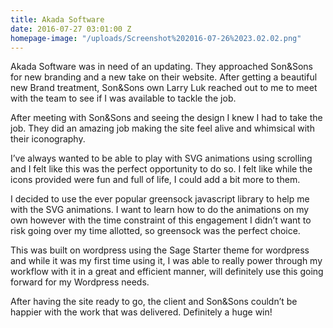 ```yaml
---
title: Akada Software
date: 2016-07-27 03:01:00 Z
homepage-image: "/uploads/Screenshot%202016-07-26%2023.02.02.png"
---
```


Akada Software was in need of an updating. They approached Son&Sons for new branding and a new take on their website. After getting a beautiful new Brand treatment, Son&Sons own Larry Luk reached out to me to meet with the team to see if I was available to tackle the job.

After meeting with Son&Sons and seeing the design I knew I had to take the job. They did an amazing job making the site feel alive and whimsical with their iconography.

I’ve always wanted to be able to play with SVG animations using scrolling and I felt like this was the perfect opportunity to do so. I felt like while the icons provided were fun and full of life, I could add a bit more to them. 

I decided to use the ever popular greensock javascript library to help me with the SVG animations. I want to learn how to do the animations on my own however with the time constraint of this engagement I didn’t want to risk going over my time allotted, so greensock was the perfect choice.

This was built on wordpress using the Sage Starter theme for wordpress and while it was my first time using it, I was able to really power through my workflow with it in a great and efficient manner, will definitely use this going forward for my Wordpress needs.

After having the site ready to go, the client and Son&Sons couldn’t be happier with the work that was delivered. Definitely a huge win!
